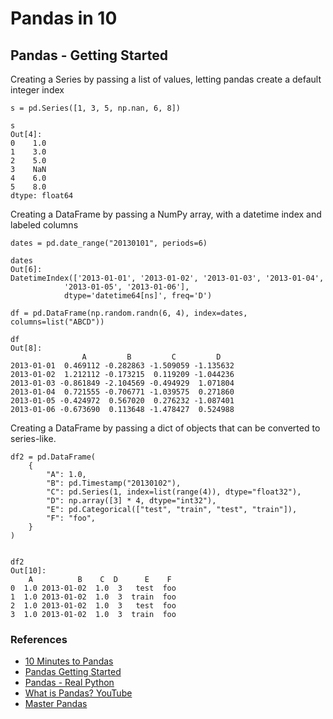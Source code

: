# Pandas in 10

## Pandas - Getting Started
Creating a Series by passing a list of values, letting pandas create a default integer index

    s = pd.Series([1, 3, 5, np.nan, 6, 8])

    s
    Out[4]: 
    0    1.0
    1    3.0
    2    5.0
    3    NaN
    4    6.0
    5    8.0
    dtype: float64

Creating a DataFrame by passing a NumPy array, with a datetime index and labeled columns

    dates = pd.date_range("20130101", periods=6)

    dates
    Out[6]: 
    DatetimeIndex(['2013-01-01', '2013-01-02', '2013-01-03', '2013-01-04',
                '2013-01-05', '2013-01-06'],
                dtype='datetime64[ns]', freq='D')

    df = pd.DataFrame(np.random.randn(6, 4), index=dates, columns=list("ABCD"))

    df
    Out[8]: 
                    A         B         C         D
    2013-01-01  0.469112 -0.282863 -1.509059 -1.135632
    2013-01-02  1.212112 -0.173215  0.119209 -1.044236
    2013-01-03 -0.861849 -2.104569 -0.494929  1.071804
    2013-01-04  0.721555 -0.706771 -1.039575  0.271860
    2013-01-05 -0.424972  0.567020  0.276232 -1.087401
    2013-01-06 -0.673690  0.113648 -1.478427  0.524988

Creating a DataFrame by passing a dict of objects that can be converted to series-like.

    df2 = pd.DataFrame(
        {
            "A": 1.0,
            "B": pd.Timestamp("20130102"),
            "C": pd.Series(1, index=list(range(4)), dtype="float32"),
            "D": np.array([3] * 4, dtype="int32"),
            "E": pd.Categorical(["test", "train", "test", "train"]),
            "F": "foo",
        }
    )


    df2
    Out[10]: 
        A          B    C  D      E    F
    0  1.0 2013-01-02  1.0  3   test  foo
    1  1.0 2013-01-02  1.0  3  train  foo
    2  1.0 2013-01-02  1.0  3   test  foo
    3  1.0 2013-01-02  1.0  3  train  foo

### References

- [10 Minutes to Pandas](https://pandas.pydata.org/pandas-docs/stable/user_guide/10min.html)
- [Pandas Getting Started](https://pandas.pydata.org/pandas-docs/stable/getting_started/intro_tutorials/index.html)
- [Pandas - Real Python](https://realpython.com/learning-paths/pandas-data-science/)
- [What is Pandas? YouTube](https://www.youtube.com/watch?v=dcqPhpY7tWk&t=391s)
- [Master Pandas](https://towardsdatascience.com/be-a-more-efficient-data-scientist-today-master-pandas-with-this-guide-ea362d27386)